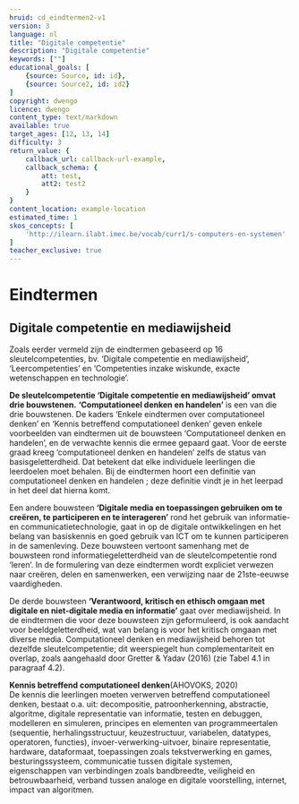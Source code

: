 ```yaml
---
hruid: cd_eindtermen2-v1
version: 3
language: nl
title: "Digitale competentie"
description: "Digitale competentie"
keywords: [""]
educational_goals: [
    {source: Source, id: id}, 
    {source: Source2, id: id2}
]
copyright: dwengo
licence: dwengo
content_type: text/markdown
available: true
target_ages: [12, 13, 14]
difficulty: 3
return_value: {
    callback_url: callback-url-example,
    callback_schema: {
        att: test,
        att2: test2
    }
}
content_location: example-location
estimated_time: 1
skos_concepts: [
    'http://ilearn.ilabt.imec.be/vocab/curr1/s-computers-en-systemen'
]
teacher_exclusive: true
---
```


# Eindtermen

## Digitale competentie en mediawijsheid

Zoals eerder vermeld zijn de eindtermen gebaseerd op 16 sleutelcompetenties, bv. ‘Digitale competentie en mediawijsheid’, ‘Leercompetenties’ en ‘Competenties inzake wiskunde, exacte wetenschappen en technologie’. 

**De sleutelcompetentie ‘Digitale competentie en mediawijsheid’ omvat drie bouwstenen.** **‘Computationeel denken en handelen’** is een van die drie bouwstenen.
De kaders ‘Enkele eindtermen over computationeel denken’ en ‘Kennis betreffend computationeel denken’ geven enkele voorbeelden van eindtermen uit de bouwsteen ‘Computationeel denken en handelen’, en de verwachte kennis die ermee gepaard gaat. Voor de eerste graad kreeg ‘computationeel denken en handelen’
zelfs de status van basisgeletterdheid. Dat betekent dat elke individuele leerlingen die leerdoelen moet behalen. Bij de eindtermen hoort een definitie van computationeel denken en handelen ; deze definitie vindt je in het leerpad in het deel dat hierna komt.

Een andere bouwsteen **‘Digitale media en toepassingen gebruiken om te creëren, te participeren en te interageren’** rond het gebruik van informatie- en
communicatietechnologie, gaat in op de digitale ontwikkelingen en het belang van basiskennis en goed gebruik van ICT om te kunnen participeren in de samenleving.
Deze bouwsteen vertoont samenhang met de bouwsteen rond informatiegeletterdheid van de sleutelcompetentie rond ‘leren’. In de formulering van deze eindtermen
wordt expliciet verwezen naar creëren, delen en samenwerken, een verwijzing naar de 21ste-eeuwse vaardigheden.

De derde bouwsteen **‘Verantwoord, kritisch en ethisch omgaan met digitale en niet-digitale media en informatie’** gaat over mediawijsheid. In de eindtermen
die voor deze bouwsteen zijn geformuleerd, is ook aandacht voor beeldgeletterdheid, wat van belang is voor het kritisch omgaan met diverse media. Computationeel
denken en mediawijsheid behoren tot dezelfde sleutelcompetentie; dit weerspiegelt hun complementariteit en overlap, zoals aangehaald door Gretter & Yadav (2016) (zie Tabel 4.1 in paragraaf 4.2).

<div class="alert alert-box alert-success">
    <strong>Kennis betreffend computationeel denken</strong>(AHOVOKS, 2020)<br> 
De kennis die leerlingen moeten verwerven betreffend computationeel denken, bestaat o.a. uit: decompositie, patroonherkenning, abstractie, algoritme,
digitale representatie van informatie, testen en debuggen, modelleren en simuleren, principes en elementen van programmeertalen (sequentie, herhalingsstructuur,
keuzestructuur, variabelen, datatypes, operatoren, functies), invoer-verwerking-uitvoer, binaire representatie, hardware, dataformaat, toepassingen
zoals tekstverwerking en games, besturingssysteem, communicatie tussen digitale systemen, eigenschappen van verbindingen zoals bandbreedte,
veiligheid en betrouwbaarheid, verband tussen analoge en digitale voorstelling, internet, impact van algoritmen.
</div>

